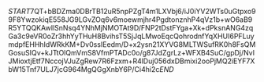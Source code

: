 $START$7QT+bBDZma0DBrTB12uR5npPZgT4m1LXVbj6/iJ0iYV2WTs0uGtpxo99F8YwzokiqE558JG9LGvZOq6v6moewmjhr4PgdtonznhP4qVz1b+wO6aB9R5YTQQKAwIlSnNsq4YNhMjNMOTAt9D/FNP2tDstFYga+Xk+dPksnANG4zqGa3c9eVR0oZr3hhYyTHuH8BvihsT5SjJqLMwoEqcQohrodnfYqXHUI6PFLuymdpfEHHhIdWRkKM+Dv0ssIEedm/D+x2ysn21XYVG8MLTWSufRK0h8FsQMGosuSIQv+kJTtOlQmVmS8VfmPTADc0o/g87JdZgrLz+WFXB4SuC/gpDj/NvIJMioxtjEtf7NccojVJuZgRew7R6Fzxm+R4lDuj056dxDBmixi2ooPjMQ2iEYF7XbW15Tnf7ULJ7jcG964MgQGgXnbY6P/Ci4hi2c$END$